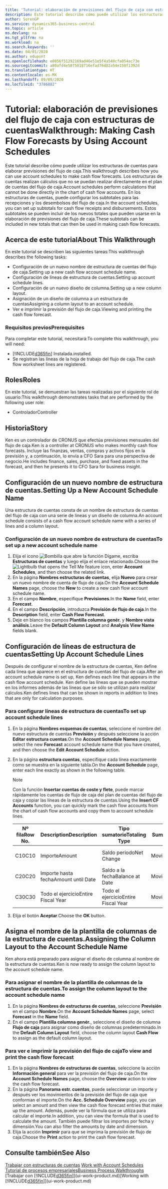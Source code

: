 ```yaml
---
title: 'Tutorial: elaboración de previsiones del flujo de caja con estructuras de cuentas | Documentos de Microsoft'
description: Este tutorial describe cómo puede utilizar los estructuras de cuentas para elaborar previsiones del flujo de caja. Los estructuras de cuentas realizan cálculos que no se puedan realizar directamente en el plan de cuentas del flujo de caja. En los estructuras de cuentas, puede configurar los subtotales para las recepciones y los desembolsos del flujo de caja. Estos subtotales se pueden incluir de los nuevos totales que pueden usarse en la elaboración de previsiones del flujo de caja.
author: SorenGP
ms.service: dynamics365-business-central
ms.topic: article
ms.devlang: na
ms.tgt_pltfrm: na
ms.workload: na
ms.search.keywords: ''
ms.date: 04/01/2020
ms.author: edupont
ms.openlocfilehash: e0856f51292169ad46e51e5f4a540cfa054ac73e
ms.sourcegitcommit: a80afd4e5075018716efad76d82a54e158f1392d
ms.translationtype: HT
ms.contentlocale: es-MX
ms.lasthandoff: 09/09/2020
ms.locfileid: "3786882"
---
```

# <a name="walkthrough-making-cash-flow-forecasts-by-using-account-schedules"></a><span data-ttu-id="25f40-106">Tutorial: elaboración de previsiones del flujo de caja con estructuras de cuentas</span><span class="sxs-lookup"><span data-stu-id="25f40-106">Walkthrough: Making Cash Flow Forecasts by Using Account Schedules</span></span>
<span data-ttu-id="25f40-107">Este tutorial describe cómo puede utilizar los estructuras de cuentas para elaborar previsiones del flujo de caja.</span><span class="sxs-lookup"><span data-stu-id="25f40-107">This walkthrough describes how you can use account schedules to make cash flow forecasts.</span></span> <span data-ttu-id="25f40-108">Los estructuras de cuentas realizan cálculos que no se puedan realizar directamente en el plan de cuentas del flujo de caja.</span><span class="sxs-lookup"><span data-stu-id="25f40-108">Account schedules perform calculations that cannot be done directly in the chart of cash flow accounts.</span></span> <span data-ttu-id="25f40-109">En los estructuras de cuentas, puede configurar los subtotales para las recepciones y los desembolsos del flujo de caja.</span><span class="sxs-lookup"><span data-stu-id="25f40-109">In the account schedules, you can set up subtotals for cash flow receipts and disbursements.</span></span> <span data-ttu-id="25f40-110">Estos subtotales se pueden incluir de los nuevos totales que pueden usarse en la elaboración de previsiones del flujo de caja.</span><span class="sxs-lookup"><span data-stu-id="25f40-110">These subtotals can be included in new totals that can then be used in making cash flow forecasts.</span></span>  

## <a name="about-this-walkthrough"></a><span data-ttu-id="25f40-111">Acerca de este tutorial</span><span class="sxs-lookup"><span data-stu-id="25f40-111">About This Walkthrough</span></span>  
<span data-ttu-id="25f40-112">En este tutorial se describen las siguientes tareas:</span><span class="sxs-lookup"><span data-stu-id="25f40-112">This walkthrough describes the following tasks:</span></span>  

- <span data-ttu-id="25f40-113">Configuración de un nuevo nombre de estructura de cuentas del flujo de caja.</span><span class="sxs-lookup"><span data-stu-id="25f40-113">Setting up a new cash flow account schedule name.</span></span>  
- <span data-ttu-id="25f40-114">Configuración de líneas de estructura de cuentas.</span><span class="sxs-lookup"><span data-stu-id="25f40-114">Setting up account schedule lines.</span></span>  
- <span data-ttu-id="25f40-115">Configuración de un nuevo diseño de columna.</span><span class="sxs-lookup"><span data-stu-id="25f40-115">Setting up a new column layout.</span></span>  
- <span data-ttu-id="25f40-116">Asignación de un diseño de columna a un estructura de cuentas</span><span class="sxs-lookup"><span data-stu-id="25f40-116">Assigning a column layout to an account schedule.</span></span>  
- <span data-ttu-id="25f40-117">Ver e imprimir la previsión del flujo de caja.</span><span class="sxs-lookup"><span data-stu-id="25f40-117">Viewing and printing the cash flow forecast.</span></span>  

### <a name="prerequisites"></a><span data-ttu-id="25f40-118">Requisitos previos</span><span class="sxs-lookup"><span data-stu-id="25f40-118">Prerequisites</span></span>  
<span data-ttu-id="25f40-119">Para completar este tutorial, necesitará:</span><span class="sxs-lookup"><span data-stu-id="25f40-119">To complete this walkthrough, you will need:</span></span>  

- [!INCLUDE[d365fin](includes/d365fin_md.md)] <span data-ttu-id="25f40-120">Instalada.</span><span class="sxs-lookup"><span data-stu-id="25f40-120">installed.</span></span>  
- <span data-ttu-id="25f40-121">Se registran las líneas de la hoja de trabajo del flujo de caja.</span><span class="sxs-lookup"><span data-stu-id="25f40-121">The cash flow worksheet lines are registered.</span></span>  

## <a name="roles"></a><span data-ttu-id="25f40-122">Roles</span><span class="sxs-lookup"><span data-stu-id="25f40-122">Roles</span></span>  
<span data-ttu-id="25f40-123">En este tutorial, se demuestran las tareas realizadas por el siguiente rol de usuario:</span><span class="sxs-lookup"><span data-stu-id="25f40-123">This walkthrough demonstrates tasks that are performed by the following user role:</span></span>  

- <span data-ttu-id="25f40-124">Controlador</span><span class="sxs-lookup"><span data-stu-id="25f40-124">Controller</span></span>  

## <a name="story"></a><span data-ttu-id="25f40-125">Historia</span><span class="sxs-lookup"><span data-stu-id="25f40-125">Story</span></span>  
<span data-ttu-id="25f40-126">Ken es un controlador de CRONUS que efectúa previsiones mensuales del flujo de caja.</span><span class="sxs-lookup"><span data-stu-id="25f40-126">Ken is a controller at CRONUS who makes monthly cash flow forecasts.</span></span> <span data-ttu-id="25f40-127">Incluye las finanzas, ventas, compras y activos fijos en la previsión y, a continuación, lo envía a CFO Sara para una perspectiva de negocio.</span><span class="sxs-lookup"><span data-stu-id="25f40-127">He includes finance, sales, purchase, and fixed assets in the forecast, and then he presents it to CFO Sara for business insight.</span></span>  

## <a name="setting-up-a-new-account-schedule-name"></a><span data-ttu-id="25f40-128">Configuración de un nuevo nombre de estructura de cuentas.</span><span class="sxs-lookup"><span data-stu-id="25f40-128">Setting Up a New Account Schedule Name</span></span>  
<span data-ttu-id="25f40-129">Una estructura de cuentas consta de un nombre de estructura de cuentas del flujo de caja con una serie de líneas y un diseño de columna.</span><span class="sxs-lookup"><span data-stu-id="25f40-129">An account schedule consists of a cash flow account schedule name with a series of lines and a column layout.</span></span>  

### <a name="to-set-up-a-new-account-schedule-name"></a><span data-ttu-id="25f40-130">Configuración de un nuevo nombre de estructura de cuentas</span><span class="sxs-lookup"><span data-stu-id="25f40-130">To set up a new account schedule name</span></span>  

1.  <span data-ttu-id="25f40-131">Elija el icono ![Bombilla que abre la función Dígame](media/ui-search/search_small.png "Dígame qué desea hacer"), escriba **Estructuras de cuentas** y luego elija el enlace relacionado.</span><span class="sxs-lookup"><span data-stu-id="25f40-131">Choose the ![Lightbulb that opens the Tell Me feature](media/ui-search/search_small.png "Tell me what you want to do") icon, enter **Account Schedules**, and then choose the related link.</span></span>  
2.  <span data-ttu-id="25f40-132">En la página **Nombres estructuras de cuentas**, elija **Nuevo** para crear un nuevo nombre de cuenta de flujo de caja.</span><span class="sxs-lookup"><span data-stu-id="25f40-132">On the **Account Schedule Names** page, choose the **New** to create a new cash flow account schedule name.</span></span>  
3.  <span data-ttu-id="25f40-133">En el campo **Nombre**, especifique **Previsiones**.</span><span class="sxs-lookup"><span data-stu-id="25f40-133">In the **Name** field, enter **Forecast**.</span></span>  
4.  <span data-ttu-id="25f40-134">En el campo **Descripción**, introduzca **Previsión de flujo de caja**.</span><span class="sxs-lookup"><span data-stu-id="25f40-134">In the **Description** field, enter **Cash Flow Forecast**.</span></span>  
5.  <span data-ttu-id="25f40-135">Deje en blanco los campos **Plantilla columna genér.** y **Nombre vista análisis**.</span><span class="sxs-lookup"><span data-stu-id="25f40-135">Leave the **Default Column Layout** and **Analysis View Name** fields blank.</span></span>  

## <a name="setting-up-account-schedule-lines"></a><span data-ttu-id="25f40-136">Configuración de líneas de estructura de cuentas</span><span class="sxs-lookup"><span data-stu-id="25f40-136">Setting Up Account Schedule Lines</span></span>  
<span data-ttu-id="25f40-137">Después de configurar el nombre de la estructura de cuentas, Ken define cada línea que aparece en el estructura de cuentas del flujo de caja.</span><span class="sxs-lookup"><span data-stu-id="25f40-137">After an account schedule name is set up, Ken defines each line that appears in the cash flow account schedule.</span></span> <span data-ttu-id="25f40-138">Ken define las líneas que se pueden mostrar en los informes además de las líneas que se sólo se utilizan para realizar cálculos.</span><span class="sxs-lookup"><span data-stu-id="25f40-138">Ken defines lines that can be shown in reports in addition to lines that are only for calculation purposes.</span></span>  

### <a name="to-set-up-account-schedule-lines"></a><span data-ttu-id="25f40-139">Para configurar líneas de estructura de cuentas</span><span class="sxs-lookup"><span data-stu-id="25f40-139">To set up account schedule lines</span></span>  

1.  <span data-ttu-id="25f40-140">En la página **Nombres esquemas de cuentas**, seleccione el nombre del nuevo estructura de cuentas **Previsión** y después seleccione la acción **Editar estructura cuentas**.</span><span class="sxs-lookup"><span data-stu-id="25f40-140">On the **Account Schedule Names** page, select the new **Forecast** account schedule name that you have created, and then choose the **Edit Account Schedule** action.</span></span>  
2.  <span data-ttu-id="25f40-141">En la página **estructura cuentas**, especifique cada línea exactamente como se muestra en la siguiente tabla.</span><span class="sxs-lookup"><span data-stu-id="25f40-141">On the **Account Schedule** page, enter each line exactly as shown in the following table.</span></span>  

    > [!NOTE]  
    >  <span data-ttu-id="25f40-142">Con la función **Insertar cuentas de coste y flete**, puede marcar rápidamente los cuentas de flujo de caja del plan de cuentas del flujo de caja y copiar las líneas de la estructura de cuentas.</span><span class="sxs-lookup"><span data-stu-id="25f40-142">Using the **Insert CF Accounts** function, you can quickly mark the cash flow accounts from the chart of cash flow accounts and copy them to account schedule lines.</span></span>  

    |<span data-ttu-id="25f40-143">Nº fila</span><span class="sxs-lookup"><span data-stu-id="25f40-143">Row No.</span></span>|<span data-ttu-id="25f40-144">Description</span><span class="sxs-lookup"><span data-stu-id="25f40-144">Description</span></span>|<span data-ttu-id="25f40-145">Tipo sumatorio</span><span class="sxs-lookup"><span data-stu-id="25f40-145">Totaling Type</span></span>|<span data-ttu-id="25f40-146">Sumatorio</span><span class="sxs-lookup"><span data-stu-id="25f40-146">Totaling</span></span>|<span data-ttu-id="25f40-147">Tipo fila</span><span class="sxs-lookup"><span data-stu-id="25f40-147">Row Type</span></span>|<span data-ttu-id="25f40-148">Tipo importe</span><span class="sxs-lookup"><span data-stu-id="25f40-148">Amount Type</span></span>|<span data-ttu-id="25f40-149">Mostrar</span><span class="sxs-lookup"><span data-stu-id="25f40-149">Show</span></span>|  
    |-------|-----------|-------------|--------|--------|-----------|----|
    |<span data-ttu-id="25f40-150">C10</span><span class="sxs-lookup"><span data-stu-id="25f40-150">C10</span></span>|<span data-ttu-id="25f40-151">Importe</span><span class="sxs-lookup"><span data-stu-id="25f40-151">Amount</span></span>|<span data-ttu-id="25f40-152">Saldo periodo</span><span class="sxs-lookup"><span data-stu-id="25f40-152">Net Change</span></span>|<span data-ttu-id="25f40-153">Movimientos</span><span class="sxs-lookup"><span data-stu-id="25f40-153">Entries</span></span>|<span data-ttu-id="25f40-154">Importe neto</span><span class="sxs-lookup"><span data-stu-id="25f40-154">Net Amount</span></span>|<span data-ttu-id="25f40-155">Siempre</span><span class="sxs-lookup"><span data-stu-id="25f40-155">Always</span></span>|  
    |<span data-ttu-id="25f40-156">C20</span><span class="sxs-lookup"><span data-stu-id="25f40-156">C20</span></span>|<span data-ttu-id="25f40-157">Importe hasta fecha</span><span class="sxs-lookup"><span data-stu-id="25f40-157">Amount until Date</span></span>|<span data-ttu-id="25f40-158">Saldo a la fecha</span><span class="sxs-lookup"><span data-stu-id="25f40-158">Balance at Date</span></span>|<span data-ttu-id="25f40-159">Movimientos</span><span class="sxs-lookup"><span data-stu-id="25f40-159">Entries</span></span>|<span data-ttu-id="25f40-160">Importe neto</span><span class="sxs-lookup"><span data-stu-id="25f40-160">Net Amount</span></span>|<span data-ttu-id="25f40-161">Siempre</span><span class="sxs-lookup"><span data-stu-id="25f40-161">Always</span></span>|  
    |<span data-ttu-id="25f40-162">C30</span><span class="sxs-lookup"><span data-stu-id="25f40-162">C30</span></span>|<span data-ttu-id="25f40-163">Todo el ejercicio</span><span class="sxs-lookup"><span data-stu-id="25f40-163">Entire Fiscal Year</span></span>|<span data-ttu-id="25f40-164">Todo el ejercicio</span><span class="sxs-lookup"><span data-stu-id="25f40-164">Entire Fiscal Year</span></span>|<span data-ttu-id="25f40-165">Movimientos</span><span class="sxs-lookup"><span data-stu-id="25f40-165">Entries</span></span>|<span data-ttu-id="25f40-166">Importe neto</span><span class="sxs-lookup"><span data-stu-id="25f40-166">Net Amount</span></span>|<span data-ttu-id="25f40-167">Siempre</span><span class="sxs-lookup"><span data-stu-id="25f40-167">Always</span></span>|  

4.  <span data-ttu-id="25f40-168">Elija el botón **Aceptar**.</span><span class="sxs-lookup"><span data-stu-id="25f40-168">Choose the **OK** button.</span></span>  

## <a name="assigning-the-column-layout-to-the-account-schedule-name"></a><span data-ttu-id="25f40-169">Asigna el nombre de la plantilla de columnas de la estructura de cuentas.</span><span class="sxs-lookup"><span data-stu-id="25f40-169">Assigning the Column Layout to the Account Schedule Name</span></span>  
<span data-ttu-id="25f40-170">Ken ahora está preparado para asignar el diseño de columna al nombre de la estructura de cuentas.</span><span class="sxs-lookup"><span data-stu-id="25f40-170">Ken is now ready to assign the column layout to the account schedule name.</span></span>  

### <a name="to-assign-the-column-layout-to-the-account-schedule-name"></a><span data-ttu-id="25f40-171">Para asignar el nombre de la plantilla de columnas de la estructura de cuentas.</span><span class="sxs-lookup"><span data-stu-id="25f40-171">To assign the column layout to the account schedule name</span></span>  

1.  <span data-ttu-id="25f40-172">En la página **Nombres de estructuras de cuentas**, seleccione **Previsión** en el campo **Nombre**.</span><span class="sxs-lookup"><span data-stu-id="25f40-172">On the **Account Schedule Names** page, select **Forecast** in the **Name** field.</span></span>  
2.  <span data-ttu-id="25f40-173">En el campo **Plantilla columna genér.**, seleccione el diseño de columna **Flujo de caja** para asignar como diseño de columnas predeterminado.</span><span class="sxs-lookup"><span data-stu-id="25f40-173">In the **Default Column Layout** field, choose the column layout **Cash Flow** to assign as the default column layout.</span></span>  

### <a name="to-view-and-print-the-cash-flow-forecast"></a><span data-ttu-id="25f40-174">Para ver e imprimir la previsión del flujo de caja</span><span class="sxs-lookup"><span data-stu-id="25f40-174">To view and print the cash flow forecast</span></span>  
1.  <span data-ttu-id="25f40-175">En la página **Nombres de estructuras de cuentas**, seleccione la acción **Información general** para ver la previsión del flujo de caja.</span><span class="sxs-lookup"><span data-stu-id="25f40-175">On the **Account Schedule Names** page, choose the **Overview** action to view the cash flow forecast.</span></span>  
2.  <span data-ttu-id="25f40-176">En la página **Panorama estr. cuentas**, puede seleccionar un importe y después ver los movimientos de la previsión del flujo de caja que conforman el importe.</span><span class="sxs-lookup"><span data-stu-id="25f40-176">On the **Acc. Schedule Overview** page, you can select an amount and then view the cash flow forecast entries that make up the amount.</span></span> <span data-ttu-id="25f40-177">Además, puede ver la fórmula que se utiliza para calcular el importe.</span><span class="sxs-lookup"><span data-stu-id="25f40-177">In addition, you can view the formula that is used to calculate the amount.</span></span> <span data-ttu-id="25f40-178">También puede filtrar los importes por fecha y dimensión.</span><span class="sxs-lookup"><span data-stu-id="25f40-178">You can also filter the amounts by date and dimension.</span></span>  
3.  <span data-ttu-id="25f40-179">Elija la acción **Imprimir** para que se imprima la previsión de flujo de caja.</span><span class="sxs-lookup"><span data-stu-id="25f40-179">Choose the **Print** action to print the cash flow forecast.</span></span>  

## <a name="see-also"></a><span data-ttu-id="25f40-180">Consulte también</span><span class="sxs-lookup"><span data-stu-id="25f40-180">See Also</span></span>  
 <span data-ttu-id="25f40-181">[Trabajar con estructuras de cuentas](bi-how-work-account-schedule.md) </span><span class="sxs-lookup"><span data-stu-id="25f40-181">[Work with Account Schedules](bi-how-work-account-schedule.md) </span></span>  
 [<span data-ttu-id="25f40-182">Tutorial de procesos empresariales</span><span class="sxs-lookup"><span data-stu-id="25f40-182">Business Process Walkthroughs</span></span>](walkthrough-business-process-walkthroughs.md)  
 <span data-ttu-id="25f40-183">[Trabajar con [!INCLUDE[d365fin](includes/d365fin_md.md)]](ui-work-product.md)</span><span class="sxs-lookup"><span data-stu-id="25f40-183">[Working with [!INCLUDE[d365fin](includes/d365fin_md.md)]](ui-work-product.md)</span></span>
